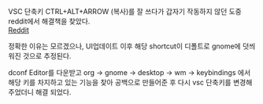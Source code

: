 VSC 단축키 CTRL+ALT+ARROW (복사)를 잘 쓰다가 갑자기 작동하지 않던 도중 reddit에서 해결책을 찾았다.  
[Reddit](https://www.reddit.com/r/Fedora/comments/r09ha6/ctrl_shift_alt_down_up_not_registering/)

정확한 이유는 모르겠으나, UI업데이트 이후 해당 shortcut이 디폴트로 gnome에 덧씌워진 것으로 추정된다.

dconf Editor를 다운받고
org -> gnome -> desktop -> wm -> keybindings 에서 해당 키를 차지하고 있는 기능을 찾아 공백으로 만들어준 후 다시 vsc 단축키를 변경해주었더니 해결 되었다.  
